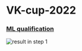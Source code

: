 # VK-cup-2022

### [ML qualification](https://github.com/vlbudaeva/VK-cup-2022/tree/main/step_1_%20qualification)

![result in step 1](https://github.com/vlbudaeva/VK-cup-2022/blob/main/results/step1.png)
